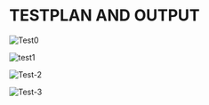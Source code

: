 # **TESTPLAN AND OUTPUT**
![Test0](https://user-images.githubusercontent.com/82401251/156877031-255c0583-5f44-4568-a090-3aebfc63e6f8.png)

![test1](https://user-images.githubusercontent.com/82401251/156877048-652b34f2-51d3-4ad6-9b44-9d49419323d9.jpeg)

![Test-2](https://user-images.githubusercontent.com/82401251/156877050-71f12152-07c1-4854-8975-60d75083d6a1.jpeg)

![Test-3](https://user-images.githubusercontent.com/82401251/156877051-ba56f083-f456-4c5e-a076-731c560c08b3.jpeg)
